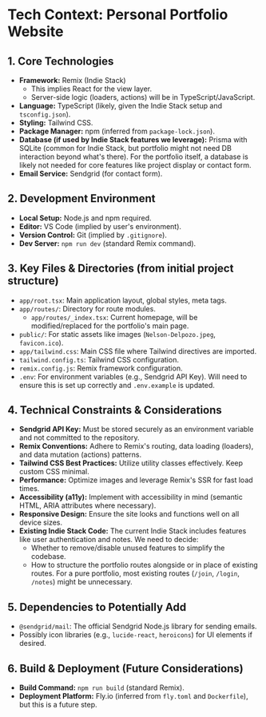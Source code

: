 # Tech Context: Personal Portfolio Website

## 1. Core Technologies
- **Framework:** Remix (Indie Stack)
    - This implies React for the view layer.
    - Server-side logic (loaders, actions) will be in TypeScript/JavaScript.
- **Language:** TypeScript (likely, given the Indie Stack setup and `tsconfig.json`).
- **Styling:** Tailwind CSS.
- **Package Manager:** npm (inferred from `package-lock.json`).
- **Database (if used by Indie Stack features we leverage):** Prisma with SQLite (common for Indie Stack, but portfolio might not need DB interaction beyond what's there). For the portfolio itself, a database is likely not needed for core features like project display or contact form.
- **Email Service:** Sendgrid (for contact form).

## 2. Development Environment
- **Local Setup:** Node.js and npm required.
- **Editor:** VS Code (implied by user's environment).
- **Version Control:** Git (implied by `.gitignore`).
- **Dev Server:** `npm run dev` (standard Remix command).

## 3. Key Files & Directories (from initial project structure)
- `app/root.tsx`: Main application layout, global styles, meta tags.
- `app/routes/`: Directory for route modules.
    - `app/routes/_index.tsx`: Current homepage, will be modified/replaced for the portfolio's main page.
- `public/`: For static assets like images (`Nelson-Delpozo.jpeg`, `favicon.ico`).
- `app/tailwind.css`: Main CSS file where Tailwind directives are imported.
- `tailwind.config.ts`: Tailwind CSS configuration.
- `remix.config.js`: Remix framework configuration.
- `.env`: For environment variables (e.g., Sendgrid API Key). Will need to ensure this is set up correctly and `.env.example` is updated.

## 4. Technical Constraints & Considerations
- **Sendgrid API Key:** Must be stored securely as an environment variable and not committed to the repository.
- **Remix Conventions:** Adhere to Remix's routing, data loading (loaders), and data mutation (actions) patterns.
- **Tailwind CSS Best Practices:** Utilize utility classes effectively. Keep custom CSS minimal.
- **Performance:** Optimize images and leverage Remix's SSR for fast load times.
- **Accessibility (a11y):** Implement with accessibility in mind (semantic HTML, ARIA attributes where necessary).
- **Responsive Design:** Ensure the site looks and functions well on all device sizes.
- **Existing Indie Stack Code:** The current Indie Stack includes features like user authentication and notes. We need to decide:
    - Whether to remove/disable unused features to simplify the codebase.
    - How to structure the portfolio routes alongside or in place of existing routes. For a pure portfolio, most existing routes (`/join`, `/login`, `/notes`) might be unnecessary.

## 5. Dependencies to Potentially Add
- `@sendgrid/mail`: The official Sendgrid Node.js library for sending emails.
- Possibly icon libraries (e.g., `lucide-react`, `heroicons`) for UI elements if desired.

## 6. Build & Deployment (Future Considerations)
- **Build Command:** `npm run build` (standard Remix).
- **Deployment Platform:** Fly.io (inferred from `fly.toml` and `Dockerfile`), but this is a future step.
